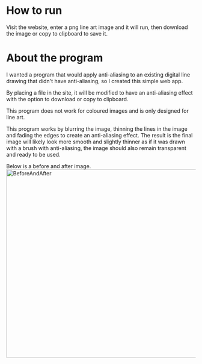 # How to run
Visit the website, enter a png line art image and it will run, then download the image or copy to clipboard to save it.

# About the program
I wanted a program that would apply anti-aliasing to an existing digital line drawing that didn't have anti-aliasing, so I created this simple web app.

By placing a file in the site, it will be modified to have an anti-aliasing effect with the option to download or copy to clipboard.

This program does not work for coloured images and is only designed for line art.

This program works by blurring the image, thinning the lines in the image and fading the edges to create an anti-aliasing effect. The result is the final image will likely look more smooth and slightly thinner as if it was drawn with a brush with anti-aliasing, the image should also remain transparent and ready to be used.


Below is a before and after image.
<img width="800" height="500" alt="BeforeAndAfter" src="https://github.com/user-attachments/assets/928992ad-e799-46f7-9485-1637796ebd07" />
